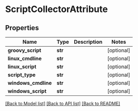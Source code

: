 # ScriptCollectorAttribute

## Properties
Name | Type | Description | Notes
------------ | ------------- | ------------- | -------------
**groovy_script** | **str** |  | [optional] 
**linux_cmdline** | **str** |  | [optional] 
**linux_script** | **str** |  | [optional] 
**script_type** | **str** |  | [optional] 
**windows_cmdline** | **str** |  | [optional] 
**windows_script** | **str** |  | [optional] 

[[Back to Model list]](../README.md#documentation-for-models) [[Back to API list]](../README.md#documentation-for-api-endpoints) [[Back to README]](../README.md)


